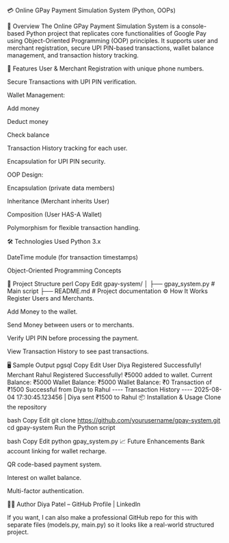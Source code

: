 💳 Online GPay Payment Simulation System (Python, OOPs)

📌 Overview
The Online GPay Payment Simulation System is a console-based Python project that replicates core functionalities of Google Pay using Object-Oriented Programming (OOP) principles.
It supports user and merchant registration, secure UPI PIN-based transactions, wallet balance management, and transaction history tracking.

🚀 Features
User & Merchant Registration with unique phone numbers.

Secure Transactions with UPI PIN verification.

Wallet Management:

Add money

Deduct money

Check balance

Transaction History tracking for each user.

Encapsulation for UPI PIN security.

OOP Design:

Encapsulation (private data members)

Inheritance (Merchant inherits User)

Composition (User HAS-A Wallet)

Polymorphism for flexible transaction handling.

🛠 Technologies Used
Python 3.x

DateTime module (for transaction timestamps)

Object-Oriented Programming Concepts

📂 Project Structure
perl
Copy
Edit
gpay-system/
│
├── gpay_system.py        # Main script
├── README.md             # Project documentation
⚙️ How It Works
Register Users and Merchants.

Add Money to the wallet.

Send Money between users or to merchants.

Verify UPI PIN before processing the payment.

View Transaction History to see past transactions.

🖥 Sample Output
pgsql
Copy
Edit
User Diya Registered Successfully!
Merchant Rahul Registered Successfully!
₹5000 added to wallet. Current Balance: ₹5000
Wallet Balance: ₹5000
Wallet Balance: ₹0
Transaction of ₹1500 Successful from Diya to Rahul
---- Transaction History ----
2025-08-04 17:30:45.123456 | Diya sent ₹1500 to Rahul
📦 Installation & Usage
Clone the repository

bash
Copy
Edit
git clone https://github.com/yourusername/gpay-system.git
cd gpay-system
Run the Python script

bash
Copy
Edit
python gpay_system.py
📈 Future Enhancements
Bank account linking for wallet recharge.

QR code-based payment system.

Interest on wallet balance.

Multi-factor authentication.

👩‍💻 Author
Diya Patel – GitHub Profile | LinkedIn

If you want, I can also make a professional GitHub repo for this with separate files (models.py, main.py) so it looks like a real-world structured project.
